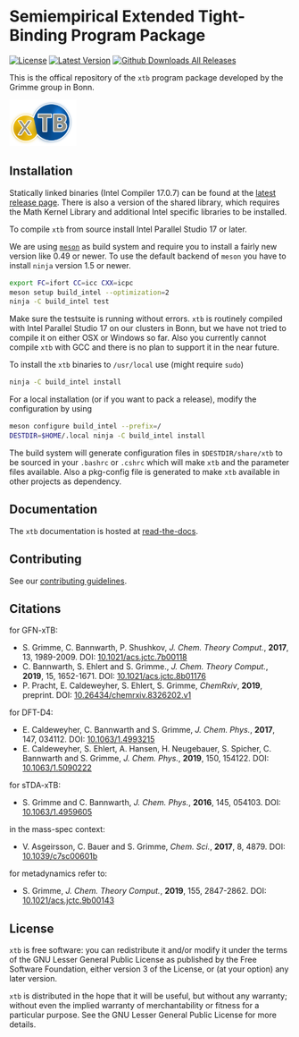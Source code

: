# Semiempirical Extended Tight-Binding Program Package

[![License](https://img.shields.io/github/license/grimme-lab/xtb)](https://github.com/grimme-lab/xtb/blob/master/COPYING)
[![Latest Version](https://img.shields.io/github/v/release/grimme-lab/xtb)](https://github.com/grimme-lab/xtb/releases/latest)
[![Github Downloads All Releases](https://img.shields.io/github/downloads/grimme-lab/xtb/total)](https://github.com/grimme-lab/xtb/releases)

This is the offical repository of the `xtb` program package developed by the Grimme group in Bonn.

<img src="./assets/logo/xtb.svg" alt="Extended Tight Binding" width="120">

## Installation

Statically linked binaries (Intel Compiler 17.0.7) can be found at the [latest release page](https://github.com/grimme-lab/xtb/releases/latest).
There is also a version of the shared library, which requires the Math Kernel Library and additional Intel specific libraries to be installed.

To compile `xtb` from source install Intel Parallel Studio 17 or later.

We are using [`meson`](https://mesonbuild.com/) as build system and require you to install a fairly new version like 0.49 or newer.
To use the default backend of `meson` you have to install `ninja` version 1.5 or newer.

```bash
export FC=ifort CC=icc CXX=icpc
meson setup build_intel --optimization=2
ninja -C build_intel test
```

Make sure the testsuite is running without errors.
`xtb` is routinely compiled with Intel Parallel Studio 17 on our clusters in Bonn,
but we have not tried to compile it on either OSX or Windows so far.
Also you currently cannot compile `xtb` with GCC and there is no plan to support it in the near future.

To install the `xtb` binaries to `/usr/local` use (might require `sudo`)

```bash
ninja -C build_intel install
```

For a local installation (or if you want to pack a release), modify the
configuration by using

```bash
meson configure build_intel --prefix=/
DESTDIR=$HOME/.local ninja -C build_intel install
```

The build system will generate configuration files in `$DESTDIR/share/xtb` to
be sourced in your `.bashrc` or `.cshrc` which will make `xtb` and the
parameter files available. Also a pkg-config file is generated to make
`xtb` available in other projects as dependency.

## Documentation

The `xtb` documentation is hosted at [read-the-docs](https://xtb-docs.readthedocs.io/en/latest/contents.html).

## Contributing

See our [contributing guidelines](CONTRIBUTING.md).

## Citations

for GFN-xTB:
- S. Grimme, C. Bannwarth, P. Shushkov, *J. Chem. Theory Comput.*, **2017**, 13, 1989-2009.
  DOI: [10.1021/acs.jctc.7b00118](https://dx.doi.org/10.1021/acs.jctc.7b00118)
- C. Bannwarth, S. Ehlert and S. Grimme., *J. Chem. Theory Comput.*, **2019**, 15, 1652-1671.
  DOI: [10.1021/acs.jctc.8b01176](https://dx.doi.org/10.1021/acs.jctc.8b01176)
- P. Pracht, E. Caldeweyher, S. Ehlert, S. Grimme, *ChemRxiv*, **2019**, preprint.
  DOI: [10.26434/chemrxiv.8326202.v1](https://dx.doi.org/10.26434/chemrxiv.8326202.v1)

for DFT-D4:
- E. Caldeweyher, C. Bannwarth and S. Grimme, *J. Chem. Phys.*, **2017**, 147, 034112.
  DOI: [10.1063/1.4993215](https://dx.doi.org/10.1063/1.4993215)
- E. Caldeweyher, S. Ehlert, A. Hansen, H. Neugebauer, S. Spicher, C. Bannwarth and S. Grimme, *J. Chem. Phys.*,
  **2019**, 150, 154122. DOI: [10.1063/1.5090222](https://dx.doi.org/10.1063/1.5090222)

for sTDA-xTB:
- S. Grimme and C. Bannwarth, *J. Chem. Phys.*, **2016**, 145, 054103.
  DOI: [10.1063/1.4959605](https://dx.doi.org/10.1063/1.4959605)

in the mass-spec context:
- V. Asgeirsson, C. Bauer and S. Grimme, *Chem. Sci.*, **2017**, 8, 4879.
  DOI: [10.1039/c7sc00601b](https://dx.doi.org/10.1039/c7sc00601b)

for metadynamics refer to:
- S. Grimme, *J. Chem. Theory Comput.*, **2019**, 155, 2847-2862.
  DOI: [10.1021/acs.jctc.9b00143](https://dx.doi.org/10.1021/acs.jctc.9b00143)

## License

`xtb` is free software: you can redistribute it and/or modify it under
the terms of the GNU Lesser General Public License as published by
the Free Software Foundation, either version 3 of the License, or
(at your option) any later version.

`xtb` is distributed in the hope that it will be useful,
but without any warranty; without even the implied warranty of
merchantability or fitness for a particular purpose.  See the
GNU Lesser General Public License for more details.
